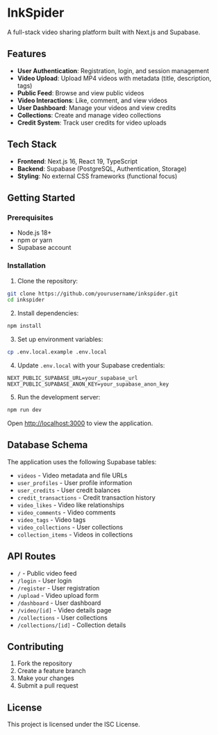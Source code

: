 # InkSpider

A full-stack video sharing platform built with Next.js and Supabase.

## Features

- **User Authentication**: Registration, login, and session management
- **Video Upload**: Upload MP4 videos with metadata (title, description, tags)
- **Public Feed**: Browse and view public videos
- **Video Interactions**: Like, comment, and view videos
- **User Dashboard**: Manage your videos and view credits
- **Collections**: Create and manage video collections
- **Credit System**: Track user credits for video uploads

## Tech Stack

- **Frontend**: Next.js 16, React 19, TypeScript
- **Backend**: Supabase (PostgreSQL, Authentication, Storage)
- **Styling**: No external CSS frameworks (functional focus)

## Getting Started

### Prerequisites

- Node.js 18+ 
- npm or yarn
- Supabase account

### Installation

1. Clone the repository:
```bash
git clone https://github.com/yourusername/inkspider.git
cd inkspider
```

2. Install dependencies:
```bash
npm install
```

3. Set up environment variables:
```bash
cp .env.local.example .env.local
```

4. Update `.env.local` with your Supabase credentials:
```
NEXT_PUBLIC_SUPABASE_URL=your_supabase_url
NEXT_PUBLIC_SUPABASE_ANON_KEY=your_supabase_anon_key
```

5. Run the development server:
```bash
npm run dev
```

Open [http://localhost:3000](http://localhost:3000) to view the application.

## Database Schema

The application uses the following Supabase tables:

- `videos` - Video metadata and file URLs
- `user_profiles` - User profile information
- `user_credits` - User credit balances
- `credit_transactions` - Credit transaction history
- `video_likes` - Video like relationships
- `video_comments` - Video comments
- `video_tags` - Video tags
- `video_collections` - User collections
- `collection_items` - Videos in collections

## API Routes

- `/` - Public video feed
- `/login` - User login
- `/register` - User registration
- `/upload` - Video upload form
- `/dashboard` - User dashboard
- `/video/[id]` - Video details page
- `/collections` - User collections
- `/collections/[id]` - Collection details

## Contributing

1. Fork the repository
2. Create a feature branch
3. Make your changes
4. Submit a pull request

## License

This project is licensed under the ISC License.
